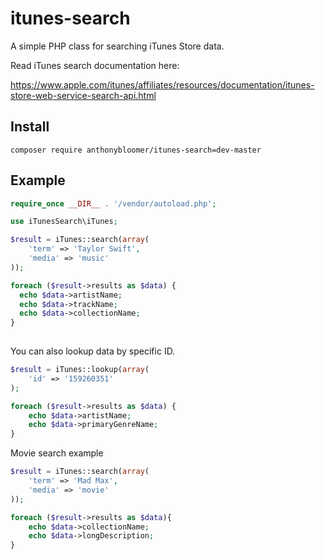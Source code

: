 # itunes-search
A simple PHP class for searching iTunes Store data. 

Read iTunes search documentation here:

https://www.apple.com/itunes/affiliates/resources/documentation/itunes-store-web-service-search-api.html

## Install

```
composer require anthonybloomer/itunes-search=dev-master
```

## Example

```php
require_once __DIR__ . '/vendor/autoload.php';

use iTunesSearch\iTunes;

$result = iTunes::search(array(
    'term' => 'Taylor Swift',
    'media' => 'music'
));

foreach ($result->results as $data) {
  echo $data->artistName;
  echo $data->trackName;
  echo $data->collectionName;
}
            
```
You can also lookup data by specific ID. 

```php 
$result = iTunes::lookup(array(
    'id' => '159260351'  
);

foreach ($result->results as $data) {
    echo $data->artistName;
    echo $data->primaryGenreName;
}
```

Movie search example

```php
$result = iTunes::search(array(
    'term' => 'Mad Max',
    'media' => 'movie'
));

foreach ($result->results as $data){
    echo $data->collectionName;
    echo $data->longDescription;
}
```


